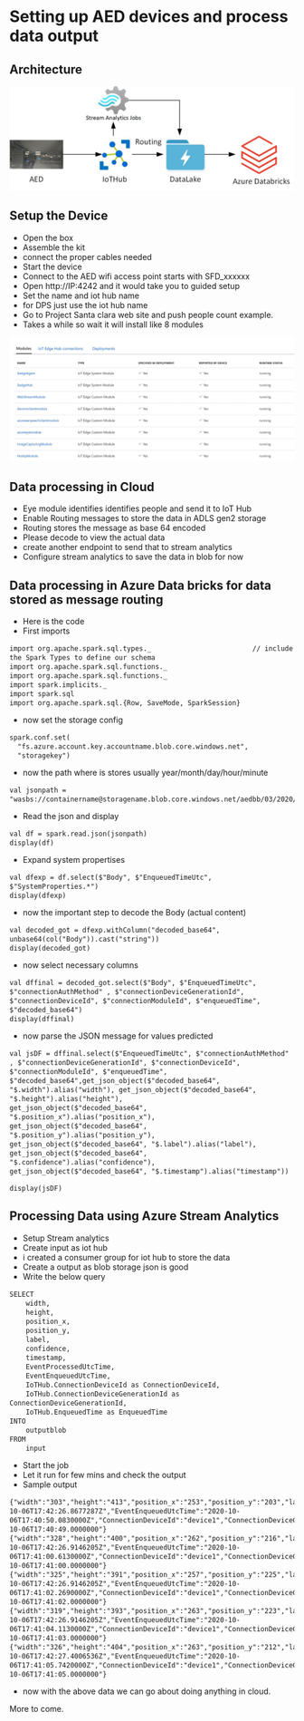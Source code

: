 # Setting up AED devices and process data output

## Architecture

![alt text](https://github.com/balakreshnan/AED/blob/main/images/aedarch.jpg "Architecture")

## Setup the Device

- Open the box
- Assemble the kit
- connect the proper cables needed
- Start the device
- Connect to the AED wifi access point starts with SFD_xxxxxx
- Open http://IP:4242 and it would take you to guided setup
- Set the name and iot hub name
- for DPS just use the iot hub name
- Go to Project Santa clara web site and push people count example.
- Takes a while so wait it will install like 8 modules

![alt text](https://github.com/balakreshnan/AED/blob/main/images/allmodules.jpg "All modules")

## Data processing in Cloud

- Eye module identifies identifies people and send it to IoT Hub
- Enable Routing messages to store the data in ADLS gen2 storage
- Routing stores the message as base 64 encoded
- Please decode to view the actual data
- create another endpoint to send that to stream analytics
- Configure stream analytics to save the data in blob for now

## Data processing in Azure Data bricks for data stored as message routing

- Here is the code
- First imports

```
import org.apache.spark.sql.types._                         // include the Spark Types to define our schema
import org.apache.spark.sql.functions._   
import org.apache.spark.sql.functions._
import spark.implicits._
import spark.sql
import org.apache.spark.sql.{Row, SaveMode, SparkSession}
```

- now set the storage config

```
spark.conf.set(
  "fs.azure.account.key.accountname.blob.core.windows.net",
  "storagekey")
```

- now the path where is stores usually year/month/day/hour/minute

```
val jsonpath = "wasbs://containername@storagename.blob.core.windows.net/aedbb/03/2020/09/29/23"
```

- Read the json and display

```
val df = spark.read.json(jsonpath)
display(df)
```

- Expand system propertises

```
val dfexp = df.select($"Body", $"EnqueuedTimeUtc", $"SystemProperties.*")
display(dfexp)
```

- now the important step to decode the Body (actual content)

```
val decoded_got = dfexp.withColumn("decoded_base64", unbase64(col("Body")).cast("string"))
display(decoded_got)
```

- now select necessary columns

```
val dffinal = decoded_got.select($"Body", $"EnqueuedTimeUtc", $"connectionAuthMethod" , $"connectionDeviceGenerationId", $"connectionDeviceId", $"connectionModuleId", $"enqueuedTime", $"decoded_base64")
display(dffinal)
```

- now parse the JSON message for values predicted

```
val jsDF = dffinal.select($"EnqueuedTimeUtc", $"connectionAuthMethod" , $"connectionDeviceGenerationId", $"connectionDeviceId", $"connectionModuleId", $"enqueuedTime", $"decoded_base64",get_json_object($"decoded_base64", "$.width").alias("width"), get_json_object($"decoded_base64", "$.height").alias("height"),                  get_json_object($"decoded_base64", "$.position_x").alias("position_x"), get_json_object($"decoded_base64", "$.position_y").alias("position_y"),                          get_json_object($"decoded_base64", "$.label").alias("label"), get_json_object($"decoded_base64", "$.confidence").alias("confidence"),                          get_json_object($"decoded_base64", "$.timestamp").alias("timestamp"))
```

```
display(jsDF)
```

## Processing Data using Azure Stream Analytics

- Setup Stream analytics
- Create input as iot hub 
- i created a consumer group for iot hub to store the data
- Create a output as blob storage json is good
- Write the below query

```
SELECT
    width,
    height,
    position_x,
    position_y,
    label,
    confidence,
    timestamp,
    EventProcessedUtcTime,
    EventEnqueuedUtcTime,
    IoTHub.ConnectionDeviceId as ConnectionDeviceId,
    IoTHub.ConnectionDeviceGenerationId as ConnectionDeviceGenerationId,
    IoTHub.EnqueuedTime as EnqueuedTime 
INTO
    outputblob
FROM
    input
```

- Start the job
- Let it run for few mins and check the output
- Sample output

```
{"width":"303","height":"413","position_x":"253","position_y":"203","label":"person","confidence":"0.618164","timestamp":"1602006050538829102","EventProcessedUtcTime":"2020-10-06T17:42:26.8677287Z","EventEnqueuedUtcTime":"2020-10-06T17:40:50.0830000Z","ConnectionDeviceId":"device1","ConnectionDeviceGenerationId":"637370139831812385","EnqueuedTime":"2020-10-06T17:40:49.0000000"}
{"width":"328","height":"400","position_x":"262","position_y":"216","label":"person","confidence":"0.513672","timestamp":"1602006060996325239","EventProcessedUtcTime":"2020-10-06T17:42:26.9146205Z","EventEnqueuedUtcTime":"2020-10-06T17:41:00.6130000Z","ConnectionDeviceId":"device1","ConnectionDeviceGenerationId":"637370139831812385","EnqueuedTime":"2020-10-06T17:41:00.0000000"}
{"width":"325","height":"391","position_x":"257","position_y":"225","label":"person","confidence":"0.590332","timestamp":"1602006062746189626","EventProcessedUtcTime":"2020-10-06T17:42:26.9146205Z","EventEnqueuedUtcTime":"2020-10-06T17:41:02.2690000Z","ConnectionDeviceId":"device1","ConnectionDeviceGenerationId":"637370139831812385","EnqueuedTime":"2020-10-06T17:41:02.0000000"}
{"width":"319","height":"393","position_x":"263","position_y":"223","label":"person","confidence":"0.627441","timestamp":"1602006064496043522","EventProcessedUtcTime":"2020-10-06T17:42:26.9146205Z","EventEnqueuedUtcTime":"2020-10-06T17:41:04.1130000Z","ConnectionDeviceId":"device1","ConnectionDeviceGenerationId":"637370139831812385","EnqueuedTime":"2020-10-06T17:41:03.0000000"}
{"width":"326","height":"404","position_x":"263","position_y":"212","label":"person","confidence":"0.507812","timestamp":"1602006066204242228","EventProcessedUtcTime":"2020-10-06T17:42:27.4006536Z","EventEnqueuedUtcTime":"2020-10-06T17:41:05.7420000Z","ConnectionDeviceId":"device1","ConnectionDeviceGenerationId":"637370139831812385","EnqueuedTime":"2020-10-06T17:41:05.0000000"}
```

- now with the above data we can go about doing anything in cloud.

More to come.